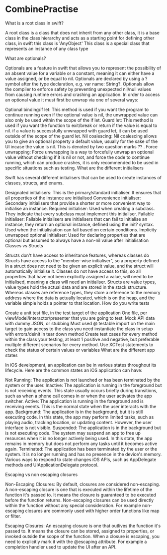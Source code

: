 # CombinePractise

What is a root class in swift?

A root class is a class that does not inherit from any other class, it is a base class in the class hierarchy and acts as a starting point for defining other class, in swift this class is 'AnyObject' This class is a special class that represents an instance of any class type

What are optionals?

Optionals are a feature in swift that allows you to represent the possibility of an absent value for a variable or a constant, meaning it can either have a value assigned, or be equal to nil. Optionals are declared by using a ? symbol after the type declaration, e.g. var name: String?. Optionals allow the compiler to enforce safety by preventing unexpected nil/null values from causing runtime errors and crashing an application. In order to access an optional value it must first be unwrap via one of several ways:

Optional binding/if let: This method is used if you want the program to continue running even if the optional value is nil, the unwrapped value can also only be used within the scope of the if let.
Guard let: This method is used if you want the function to exit/break or return if the value is equal to nil. if a value is successfully unwrapped with guard let, it can be used outside of the scope of the guard let.
Nil coalescing: Nil coalescing allows you to give an optional property a default value, usually for the sake of the UI incase the value is nil. This is denoted by two question marks ?? .
Force unwrapping: Force unwrapping is a way to forcefully unwrap an optional value without checking if it is nil or not, and force the code to continue running, which can produce crashes, it is only recommended to be used in specific situations such as testing.
What are the different initialisers

Swift has several different initialisers that can be used to create instances of classes, structs, and enums.

Designated initialisers: This is the primary/standard initialiser. It ensures that all properties of the instance are initialised
Convenience initialiser: Secondary initialisers that provide a shorter or more convenient way to initialise an instance.
Required initialiser: Used when creating a subclass. They indicate that every subclass must implement this initialiser.
Failable Initialiser: Failable initialisers are initialisers that can fail to initialise an instance, they return an optional instance, defined using the init? syntax. Used when the initialisiation can fail based on certain conditions.
Implicity unwrapped optional initialiser: Used for declaring properties that are optional but assumed to always have a non-nil value after initialisation
Classes vs Structs

Structs don't have access to inheritance features, whereas classes do
Structs have access to the "member-wise initialiser", so a property defined in a struct does not need to be given an explicit value, and the struct will automatically initialise it. Classes do not have access to this, so all properties that have not been explicitly assigned a value, will need to be initialised, meaning a class will need an initialiser.
Structs are value types, value types hold the actual data and are stored in the stack structure. Whereas classes are reference types, they store a reference to the memory address where the data is actually located, which is on the heap, and the variable simple holds a pointer to that location.
How do you write tests

Create a unit test file, in the test target of the application
One file, per viewModel/interactor/presenter that you are going to test.
Mock API data with dummy JSON, or stubbing
Must used @ testable import on the main target to gain access to the class you need
instantiate the class in setup with errors/deinit in tear down method
Create test cases for every method within the class your testing, at least 1 positive and negative, but preferable multiple different scenarios for every method.
Use XCTest statements to check the status of certain values or variables
What are the different app states

In iOS development, an application can be in various states throughout its lifecycle. Here are the common states an iOS application can have:

Not Running: The application is not launched or has been terminated by the system or the user.
Inactive: The application is running in the foreground but is not receiving events. This state usually occurs briefly during transitions, such as when a phone call comes in or when the user activates the app switcher.
Active: The application is running in the foreground and is receiving events. This is the normal state when the user interacts with the app.
Background: The application is in the background, but it is still executing code. In this state, the app may perform limited tasks, such as playing audio, tracking location, or updating content. However, the user interface is not visible.
Suspended: The application is in the background but is not executing code. The system may suspend an app to free up resources when it is no longer actively being used. In this state, the app remains in memory but does not perform any tasks until it becomes active again.
Terminated: The application has been terminated by the user or the system. It is no longer running and has no presence in the device's memory.
Various ways to respond to state changes iOS APIs, such as AppDelegate methods and UIApplicationDelegate protocol.

Escaping vs non escaping closures

Non-Escaping Closures: By default, closures are considered non-escaping. A non-escaping closure is one that is executed within the lifetime of the function it's passed to. It means the closure is guaranteed to be executed before the function returns. Non-escaping closures can be used directly within the function without any special consideration. For example non-escaping closures are commonly used with higher order functions like map or filter.

Escaping Closures: An escaping closure is one that outlives the function it's passed to. It means the closure can be stored, assigned to properties, or invoked outside the scope of the function. When a closure is escaping, you need to explicitly mark it with the @escaping attribute. For example a completion handler used to update the UI after an API.
